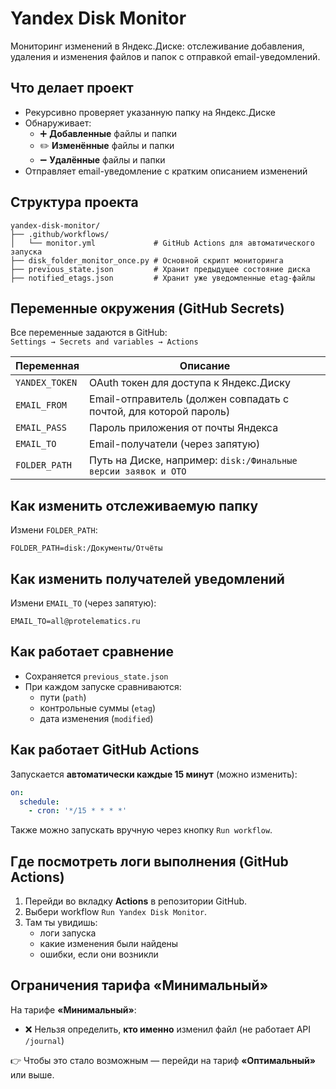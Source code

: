 # Yandex Disk Monitor

Мониторинг изменений в Яндекс.Диске: отслеживание добавления, удаления и изменения файлов и папок с отправкой email-уведомлений.

## Что делает проект

- Рекурсивно проверяет указанную папку на Яндекс.Диске
- Обнаруживает:
  - ➕ **Добавленные** файлы и папки
  - ✏️ **Изменённые** файлы и папки
  - ➖ **Удалённые** файлы и папки
- Отправляет email-уведомление с кратким описанием изменений

## Структура проекта

```
yandex-disk-monitor/
├── .github/workflows/
│   └── monitor.yml             # GitHub Actions для автоматического запуска
├── disk_folder_monitor_once.py # Основной скрипт мониторинга
├── previous_state.json         # Хранит предыдущее состояние диска
├── notified_etags.json         # Хранит уже уведомленные etag-файлы
```
## Переменные окружения (GitHub Secrets)

Все переменные задаются в GitHub:  
`Settings → Secrets and variables → Actions`

| Переменная     | Описание                                                        |
|----------------|-----------------------------------------------------------------|
| `YANDEX_TOKEN` | OAuth токен для доступа к Яндекс.Диску                          |
| `EMAIL_FROM`   | Email-отправитель (должен совпадать с почтой, для которой пароль) |
| `EMAIL_PASS`   | Пароль приложения от почты Яндекса                              |
| `EMAIL_TO`     | Email-получатели (через запятую)                                |
| `FOLDER_PATH`  | Путь на Диске, например: `disk:/Финальные версии заявок и ОТО`  |

## Как изменить отслеживаемую папку

Измени `FOLDER_PATH`:

```env
FOLDER_PATH=disk:/Документы/Отчёты
```

## Как изменить получателей уведомлений

Измени `EMAIL_TO` (через запятую):

```env
EMAIL_TO=all@protelematics.ru
```

## Как работает сравнение

- Сохраняется `previous_state.json`
- При каждом запуске сравниваются:
  - пути (`path`)
  - контрольные суммы (`etag`)
  - дата изменения (`modified`)

## Как работает GitHub Actions

Запускается **автоматически каждые 15 минут** (можно изменить):

```yaml
on:
  schedule:
    - cron: '*/15 * * * *'
```

Также можно запускать вручную через кнопку `Run workflow`.

## Где посмотреть логи выполнения (GitHub Actions)

1. Перейди во вкладку **Actions** в репозитории GitHub.
2. Выбери workflow `Run Yandex Disk Monitor`.
3. Там ты увидишь:
   - логи запуска
   - какие изменения были найдены
   - ошибки, если они возникли

## Ограничения тарифа «Минимальный»

На тарифе **«Минимальный»**:
- ❌ Нельзя определить, **кто именно** изменил файл (не работает API `/journal`)

👉 Чтобы это стало возможным — перейди на тариф **«Оптимальный»** или выше.
